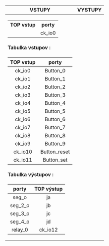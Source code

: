 |VSTUPY|VYSTUPY|
|--|--|
|<table> <tr><th>TOP vstup</th><th>porty</th></tr><tr><td>| ck_io0 | Button_0 |</td></tr> </table>| <table> <tr><th>TOP výstup</th><th>porty</th></tr><tr><td>Row 1 Column 1</td><td>Row 1 Column 2</td></tr> </table>|



#### Tabulka vstupov :
| TOP vstup | porty |
|  :-: | :-: | 
| ck_io0 | Button_0 |
| ck_io1 | Button_1 |
| ck_io2 | Button_2 |
| ck_io3 | Button_3 |
| ck_io4 | Button_4 |
| ck_io5 | Button_5 |
| ck_io6 | Button_6 |
| ck_io7 | Button_7 |
| ck_io8 | Button_8 |
| ck_io9 | Button_9 |
| ck_io10 | Button_reset |
| ck_io11 | Button_set |

#### Tabulka výstupov :
| porty | TOP výstup |
|  :-: | :-: | 
| seg_o | ja|
| seg_2_o | jb |
| seg_3_o | jc |
| seg_4_o | jd|
| relay_0 | ck_io12 |
